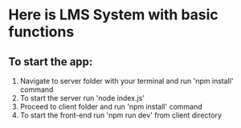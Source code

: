 # Here is LMS System with basic functions

## To start the app:
  1. Navigate to server folder with your terminal and run 'npm install' command
  2. To start the server run 'node index.js'
  3. Proceed to client folder and run 'npm install' command
  4. To start the front-end run 'npm run dev' from client directory

